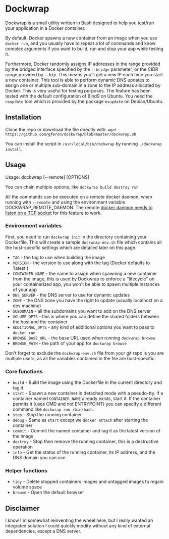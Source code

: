 # Dockwrap
Dockwrap is a small utility written in Bash designed to help you test/run your application in a Docker container.

By default, Docker spawns a new container from an image when you use `docker run`, and you usually have to repeat a lot of commands and know complex arguments if you want to build, run and stop your app while testing it.

Furthermore, Docker randomly assigns IP addresses in the range provided by the bridged interface specified by the `--bridge` parameter, or the CIDR range provided by `--bip`. This means you'll get a new IP each time you start a new container. This tool is able to perform dynamic DNS updates to assign one or multiple sub-domain in a zone to the IP address allocated by Docker. This is very useful for testing purposes. The feature has been tested with the default configuration of Bind9 on Ubuntu. You need the `nsupdate` tool which is provided by the package `nsupdate` on Debian/Ubuntu.

## Installation
Clone the repo or download the file directly with: `wget https://github.com/gferon/dockwrap/blob/master/dockwrap.sh`

You can install the script in `/usr/local/bin/dockwrap` by running `./dockwrap install`.

## Usage
Usage: dockwrap [--remote] [OPTIONS]

You can chain multiple options, like `dockwrap build destroy run`

All the commands can be executed on a remote docker daemon, when running with `--remote` and using
the environment variable DOCKWRAP_REMOTE_DAEMON. The remote [docker daemon needs to listen on a TCP socket](https://docs.docker.com/articles/basics/#bind-docker-to-another-hostport-or-a-unix-socket) for this feature to work.

### Environment variables
First, you need to run `dockwrap init` in the directory containing your Dockerfile. This will create a sample `dockwrap-env.sh` file which contains all the host-specific settings which are detailed later on this page.
* `TAG` - the tag to use when building the image
* `VERSION` - the version to use along with the tag (Docker defaults to 'latest')
* `CONTAINER_NAME` - the name to assign when spawning a new container from the image, this is used by Dockwrap to enforce a "lifecycle" on your containerized app, you won't be able to spawn multiple instances of your app
* `DNS_SERVER` - the DNS server to use for dynamic updates
* `ZONE` - the DNS zone you have the right to update (usually localhost on a dev machine)
* `SUBDOMAIN` - all the subdomains you want to add on the DNS server
* `VOLUME_OPTS` - this is where you can define the shared folders between the host and the container
* `ADDITIONAL_OPTS` - any kind of additional options you want to pass to `docker run`
* `BROWSE_BASE_URL` - the base URL used when running `dockwrap browse`
* `BROWSE_PATH` - the path of your app for `dockwrap browse`

Don't forget to exclude the `dockwrap-env.sh` file from your git repo is you are multiple users, as all the variables contained in the file are host-specific.

### Core functions
* `build` - Build the image using the Dockerfile in the current directory and tag it
* `start` - Spawn a new container in detached mode with a pseudo-tty. If a container named `CONTAINER_NAME` already exists, start it. If the container permits it (uses CMD and not ENTRYPOINT) you can specify a different command like `dockwrap run /bin/bash`.
* `stop` - Stop the running container
* `debug` - Same as `start` except we `docker attach` after starting the container
* `commit` - Commit the named container and tag it as the latest version of the image
* `destroy` - Stop then remove the running container, this is a destructive operation
* `info` - Get the status of the running container, its IP address, and the DNS domain you can use

### Helper functions
* `tidy` - Delete stopped containers images and untagged images to regain volume space
* `browse` - Open the default browser

## Disclaimer

I know I'm somewhat reinventing the wheel here, but I really wanted an integrated solution I could quickly modify without any kind of external dependencies, except a DNS server.
